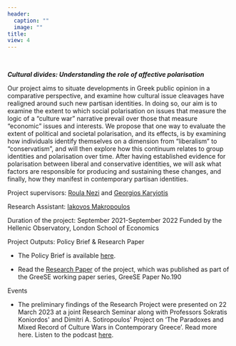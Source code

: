 ```yaml
---
header:
  caption: ""
  image: ""
title:
view: 4
---
```



<br>

**_Cultural divides: Understanding the role of affective polarisation_**

Our project aims to situate developments in Greek public opinion in a comparative perspective, and examine
how cultural issue cleavages have realigned around such new partisan identities. In doing so, our aim is to
examine the extent to which social polarisation on issues that measure the logic of a “culture war” narrative
prevail over those that measure “economic” issues and interests. We propose that one way to evaluate the
extent of political and societal polarisation, and its effects, is by examining how individuals identify themselves
on a dimension from “liberalism” to “conservatism”, and will then explore how this continuum relates to group
identities and polarisation over time. After having established evidence for polarisation between liberal and
conservative identities, we will ask what factors are responsible for producing and sustaining these changes, and
finally, how they manifest in contemporary partisan identities.

Project supervisors: [Roula Nezi](https://www.roulanezi.com/) and [Georgios Karyiotis](https://www.gla.ac.uk/schools/socialpolitical/staff/georgioskaryotis/)

Research Assistant: [Iakovos Makropoulos](https://iakovos-makropoulos.netlify.app/)

Duration of the project: September 2021-September 2022
Funded by the Hellenic Observatory, London School of Economics

Project Outputs:  Policy Brief & Research Paper

- The Policy Brief is available [here](https://www.lse.ac.uk/Hellenic-Observatory/Assets/Documents/Research/HO-Research-Calls-Programme/2021/AffectivePolarisation-PolicyBrief.pdf).

- Read the [Research Paper](https://www.lse.ac.uk/Hellenic-Observatory/Assets/Documents/Publications/GreeSE-Papers/GreeSE-No190.pdf) of the project, which was published as part of the GreeSE working paper series, GreeSE Paper No.190


Events

- The preliminary findings of the Research Project were presented on 22 March 2023 at a joint Research Seminar along with Professors Sokratis Koniordos' and Dimitri A. Sotiropoulos' Project on ‘The Paradoxes and Mixed Record of Culture Wars in Contemporary Greece’.
Read more here.
Listen to the podcast [here](https://media.rawvoice.com/lse_hellenicobservatory/richmedia.lse.ac.uk/hellenicobservatory/20233003_ExploringCultureWarsInGreece.mp3).




